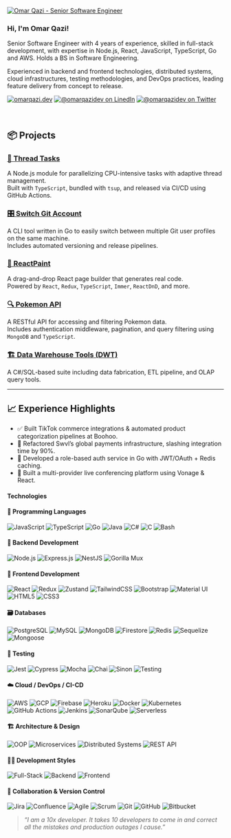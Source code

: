 [![Omar Qazi - Senior Software Engineer](https://github.com/user-attachments/assets/f11e7370-311d-4912-b025-505b9ccecd12)](https://omarqazi.dev)

### Hi, I'm Omar Qazi!

Senior Software Engineer with 4 years of experience, skilled in full-stack development, with expertise in Node.js, React, JavaScript, TypeScript, Go and AWS. Holds a BS in Software Engineering.

Experienced in backend and frontend technologies, distributed systems, cloud infrastructures, testing methodologies, and DevOps practices, leading feature delivery from concept to release.

[![omarqazi.dev](https://img.shields.io/badge/website-omarqazi.dev-darkgreen?style=for-the-badge)](https://omarqazi.dev)
[![@omarqazidev on LinedIn](https://img.shields.io/badge/LinkedIn-omarqazidev-blue?style=for-the-badge&logo=linkedin&color=0A66C2)](https://www.linkedin.com/in/omarqazidev/)
[![@omarqazidev on Twitter](https://img.shields.io/badge/Twitter/X-omarqazidev-black?style=for-the-badge)](https://www.x.com/omarqazidev)

<br clear="left" />

## 📦 Projects

### [🔌 Thread Tasks](https://www.npmjs.com/package/thread-tasks)
A Node.js module for parallelizing CPU-intensive tasks with adaptive thread management.  
Built with `TypeScript`, bundled with `tsup`, and released via CI/CD using GitHub Actions.

### [🎛 Switch Git Account](https://github.com/omarqazidev/switch-git-account)
A CLI tool written in Go to easily switch between multiple Git user profiles on the same machine.  
Includes automated versioning and release pipelines.

### [🎨 ReactPaint](https://github.com/omarqazidev/reactpaint)
A drag-and-drop React page builder that generates real code.  
Powered by `React`, `Redux`, `TypeScript`, `Immer`, `ReactDnD`, and more.

### [🔍 Pokemon API](https://github.com/omarqazidev/pokemon-api)
A RESTful API for accessing and filtering Pokemon data.  
Includes authentication middleware, pagination, and query filtering using `MongoDB` and `TypeScript`.

### [🏗️ Data Warehouse Tools (DWT)](https://github.com/omarqazidev/data-warehouse-tools)
A C#/SQL-based suite including data fabrication, ETL pipeline, and OLAP query tools.

---

## 📈 Experience Highlights

- ✅ Built TikTok commerce integrations & automated product categorization pipelines at Boohoo.
- 🧱 Refactored Swvl’s global payments infrastructure, slashing integration time by 90%.
- 🔐 Developed a role-based auth service in Go with JWT/OAuth + Redis caching.
- 💬 Built a multi-provider live conferencing platform using Vonage & React.








#### Technologies



#### 🧠 Programming Languages
![JavaScript](https://img.shields.io/badge/javascript-%23f7df1e.svg?style=for-the-badge&logo=javascript&logoColor=black)
![TypeScript](https://img.shields.io/badge/typescript-%23007ACC.svg?style=for-the-badge&logo=typescript&logoColor=white)
![Go](https://img.shields.io/badge/go-%2300ADD8.svg?style=for-the-badge&logo=go&logoColor=white)
![Java](https://img.shields.io/badge/java-%23ED8B00.svg?style=for-the-badge&logo=openjdk&logoColor=white)
![C#](https://img.shields.io/badge/c%23-%23239120.svg?style=for-the-badge&logo=sharp&logoColor=white)
![C](https://img.shields.io/badge/c-%2300599C.svg?style=for-the-badge&logo=c&logoColor=white)
![Bash](https://img.shields.io/badge/bash-%234EAA25.svg?style=for-the-badge&logo=gnubash&logoColor=white)

#### 🧩 Backend Development
![Node.js](https://img.shields.io/badge/node.js-%23339933.svg?style=for-the-badge&logo=node.js&logoColor=white)
![Express.js](https://img.shields.io/badge/express.js-%23000000.svg?style=for-the-badge&logo=express&logoColor=white)
![NestJS](https://img.shields.io/badge/nestjs-%23E0234E.svg?style=for-the-badge&logo=nestjs&logoColor=white)
![Gorilla Mux](https://img.shields.io/badge/gorilla%20mux-%23009BEB.svg?style=for-the-badge&logo=go&logoColor=white)

#### 🎨 Frontend Development
![React](https://img.shields.io/badge/react-%2361DAFB.svg?style=for-the-badge&logo=react&logoColor=black)
![Redux](https://img.shields.io/badge/redux-%23764ABC.svg?style=for-the-badge&logo=redux&logoColor=white)
![Zustand](https://img.shields.io/badge/zustand-%23000000.svg?style=for-the-badge&logo=react&logoColor=white)
![TailwindCSS](https://img.shields.io/badge/tailwindcss-%2306B6D4.svg?style=for-the-badge&logo=tailwind-css&logoColor=white)
![Bootstrap](https://img.shields.io/badge/bootstrap-%237952B3.svg?style=for-the-badge&logo=bootstrap&logoColor=white)
![Material UI](https://img.shields.io/badge/MUI-%230081CB.svg?style=for-the-badge&logo=mui&logoColor=white)
![HTML5](https://img.shields.io/badge/html5-%23E34F26.svg?style=for-the-badge&logo=html5&logoColor=white)
![CSS3](https://img.shields.io/badge/css3-%231572B6.svg?style=for-the-badge&logo=css3&logoColor=white)

#### 🗃️ Databases
![PostgreSQL](https://img.shields.io/badge/postgresql-%23336791.svg?style=for-the-badge&logo=postgresql&logoColor=white)
![MySQL](https://img.shields.io/badge/mysql-%234479A1.svg?style=for-the-badge&logo=mysql&logoColor=white)
![MongoDB](https://img.shields.io/badge/mongodb-%234ea94b.svg?style=for-the-badge&logo=mongodb&logoColor=white)
![Firestore](https://img.shields.io/badge/firestore-%23FFCA28.svg?style=for-the-badge&logo=firebase&logoColor=black)
![Redis](https://img.shields.io/badge/redis-%23DC382D.svg?style=for-the-badge&logo=redis&logoColor=white)
![Sequelize](https://img.shields.io/badge/sequelize-%2302A5D0.svg?style=for-the-badge&logo=sequelize&logoColor=white)
![Mongoose](https://img.shields.io/badge/mongoose-%23880000.svg?style=for-the-badge&logo=mongoose&logoColor=white)

#### 🧪 Testing
![Jest](https://img.shields.io/badge/jest-%23C21325.svg?style=for-the-badge&logo=jest&logoColor=white)
![Cypress](https://img.shields.io/badge/cypress-%23404A59.svg?style=for-the-badge&logo=cypress&logoColor=white)
![Mocha](https://img.shields.io/badge/mocha-%238D6748.svg?style=for-the-badge&logo=mocha&logoColor=white)
![Chai](https://img.shields.io/badge/chai-%23A30701.svg?style=for-the-badge&logo=chai&logoColor=white)
![Sinon](https://img.shields.io/badge/sinon-%23443A3F.svg?style=for-the-badge)
![Testing](https://img.shields.io/badge/testing-Unit%2C%20Integration%2C%20E2E-%231E90FF.svg?style=for-the-badge)

#### ☁️ Cloud / DevOps / CI-CD
![AWS](https://img.shields.io/badge/AWS-%23FF9900.svg?style=for-the-badge&logo=amazonwebservices&logoColor=white)
![GCP](https://img.shields.io/badge/Google%20Cloud-%234285F4.svg?style=for-the-badge&logo=google-cloud&logoColor=white)
![Firebase](https://img.shields.io/badge/firebase-%23039BE5.svg?style=for-the-badge&logo=firebase&logoColor=white)
![Heroku](https://img.shields.io/badge/heroku-%23430098.svg?style=for-the-badge&logo=heroku&logoColor=white)
![Docker](https://img.shields.io/badge/docker-%232496ED.svg?style=for-the-badge&logo=docker&logoColor=white)
![Kubernetes](https://img.shields.io/badge/kubernetes-%23326CE5.svg?style=for-the-badge&logo=kubernetes&logoColor=white)
![GitHub Actions](https://img.shields.io/badge/github%20actions-%232671E5.svg?style=for-the-badge&logo=githubactions&logoColor=white)
![Jenkins](https://img.shields.io/badge/jenkins-%23D24939.svg?style=for-the-badge&logo=jenkins&logoColor=white)
![SonarQube](https://img.shields.io/badge/sonarqube-%2300C0B5.svg?style=for-the-badge&logo=sonarqube&logoColor=white)
![Serverless](https://img.shields.io/badge/serverless-%23FD5750.svg?style=for-the-badge&logo=serverless&logoColor=white)

#### 🏗️ Architecture & Design
![OOP](https://img.shields.io/badge/OOP-%23E34F26.svg?style=for-the-badge)
![Microservices](https://img.shields.io/badge/Microservices-%23007ACC.svg?style=for-the-badge)
![Distributed Systems](https://img.shields.io/badge/Distributed%20Systems-%233DA58A.svg?style=for-the-badge)
![REST API](https://img.shields.io/badge/RESTful%20API-%23007ACC.svg?style=for-the-badge)

#### 👨‍💻 Development Styles
![Full-Stack](https://img.shields.io/badge/full--stack-%23007ACC.svg?style=for-the-badge)
![Backend](https://img.shields.io/badge/backend-%23339933.svg?style=for-the-badge)
![Frontend](https://img.shields.io/badge/frontend-%2361DAFB.svg?style=for-the-badge)

#### 🤝 Collaboration & Version Control
![Jira](https://img.shields.io/badge/jira-%230052CC.svg?style=for-the-badge&logo=jira&logoColor=white)
![Confluence](https://img.shields.io/badge/confluence-%230052CC.svg?style=for-the-badge&logo=confluence&logoColor=white)
![Agile](https://img.shields.io/badge/agile-%23FF9C00.svg?style=for-the-badge)
![Scrum](https://img.shields.io/badge/scrum-%2300BFFF.svg?style=for-the-badge)
![Git](https://img.shields.io/badge/git-%23F05032.svg?style=for-the-badge&logo=git&logoColor=white)
![GitHub](https://img.shields.io/badge/github-%23121011.svg?style=for-the-badge&logo=github&logoColor=white)
![Bitbucket](https://img.shields.io/badge/bitbucket-%230047B3.svg?style=for-the-badge&logo=bitbucket&logoColor=white)


> _“I am a 10x developer. It takes 10 developers to come in and correct all the mistakes and production outages I cause.”_

